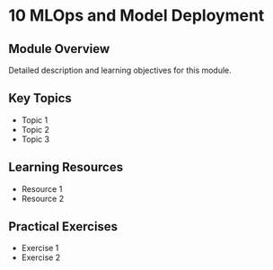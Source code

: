# 10 MLOps and Model Deployment

## Module Overview
Detailed description and learning objectives for this module.

## Key Topics
- Topic 1
- Topic 2
- Topic 3

## Learning Resources
- Resource 1
- Resource 2

## Practical Exercises
- Exercise 1
- Exercise 2
